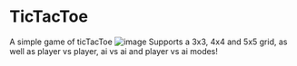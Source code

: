 # TicTacToe
A simple game of ticTacToe
![image](https://user-images.githubusercontent.com/96058413/162641210-0613a7de-5e7e-49f7-aad1-fd39b1e8f1d2.png)
Supports a 3x3, 4x4 and 5x5 grid, as well as player vs player, ai vs ai and player vs ai modes!
